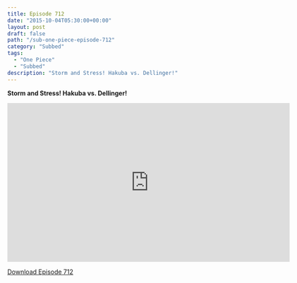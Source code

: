 ```yaml
---
title: Episode 712
date: "2015-10-04T05:30:00+00:00"
layout: post
draft: false
path: "/sub-one-piece-episode-712"
category: "Subbed"
tags:
  - "One Piece"
  - "Subbed"
description: "Storm and Stress! Hakuba vs. Dellinger!"
---
```


**Storm and Stress! Hakuba vs. Dellinger!**

<iframe width="640" height="360" src="https://www.rapidvideo.com/e/G6FRPGJOIN" frameborder="0" marginwidth=0 marginheight=0 scrolling=no allowfullscreen></iframe>

<a href="http://ouo.io/qs/eCodkFEQ?s=https://rapidvid.to/d/https://www.rapidvideo.com/e/G6FRPGJOIN">Download Episode 712</a>
